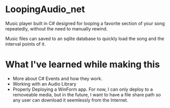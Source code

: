 # LoopingAudio_net

Music player built in C# designed for looping a favorite section of your song repeatedly, without the need to manually rewind.

Music files can saved to an sqlite database to quickly load the song and the interval points of it.


# What I've learned while making this

* More about C# Events and how they work.
* Working with an Audio Library
* Properly Deploying a WinForm app. For now, I can only deploy to a removeable media, but in the future, I want to have a file share path so any user can download it seemlessly from the Internet.
